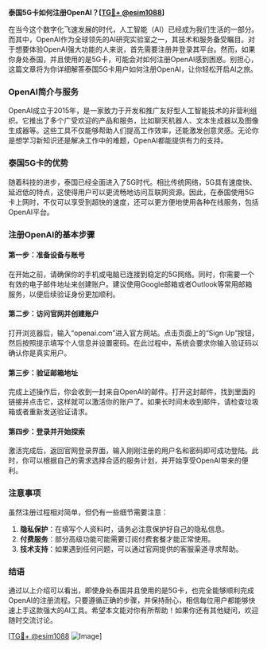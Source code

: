 **泰国5G卡如何注册OpenAI？[[TG💪+ @esim1088](https://t.me/s/esim1088)]**

在当今这个数字化飞速发展的时代，人工智能（AI）已经成为我们生活的一部分。而其中，OpenAI作为全球领先的AI研究实验室之一，其技术和服务备受瞩目。对于想要体验OpenAI强大功能的人来说，首先需要注册并登录其平台。然而，如果你身处泰国，并且使用的是5G卡，可能会对如何注册OpenAI感到困惑。别担心，这篇文章将为你详细解答泰国5G卡用户如何注册OpenAI，让你轻松开启AI之旅。

### OpenAI简介与服务

OpenAI成立于2015年，是一家致力于开发和推广友好型人工智能技术的非营利组织。它推出了多个广受欢迎的产品和服务，比如聊天机器人、文本生成器以及图像生成器等。这些工具不仅能够帮助人们提高工作效率，还能激发创意灵感。无论你是想学习新知识还是解决工作中的难题，OpenAI都能提供有力的支持。

### 泰国5G卡的优势

随着科技的进步，泰国已经全面进入了5G时代。相比传统网络，5G具有速度快、延迟低的特点，这使得用户可以更流畅地访问互联网资源。因此，在泰国使用5G卡上网时，不仅可以享受到超快的速度，还可以更方便地使用各种在线服务，包括OpenAI平台。

### 注册OpenAI的基本步骤

#### 第一步：准备设备与账号

在开始之前，请确保你的手机或电脑已连接到稳定的5G网络。同时，你需要一个有效的电子邮件地址来创建账户。建议使用Google邮箱或者Outlook等常用邮箱服务，以便后续验证身份更加顺利。

#### 第二步：访问官网并创建账户

打开浏览器后，输入“openai.com”进入官方网站。点击页面上的“Sign Up”按钮，然后按照提示填写个人信息并设置密码。在此过程中，系统会要求你输入验证码以确认你是真实用户。

#### 第三步：验证邮箱地址

完成上述操作后，你会收到一封来自OpenAI的邮件。打开这封邮件，找到里面的链接并点击它，这样就可以激活你的账户了。如果长时间未收到邮件，请检查垃圾箱或者重新发送验证请求。

#### 第四步：登录并开始探索

激活完成后，返回官网登录界面，输入刚刚注册的用户名和密码即可成功登陆。此时，你可以根据自己的需求选择合适的服务计划，并开始享受OpenAI带来的便利。

### 注意事项

虽然注册过程相对简单，但仍有一些细节需要注意：

1. **隐私保护**：在填写个人资料时，请务必注意保护好自己的隐私信息。
2. **付费服务**：部分高级功能可能需要订阅付费套餐才能正常使用。
3. **技术支持**：如果遇到任何问题，可以通过官网提供的客服渠道寻求帮助。

### 结语

通过以上介绍可以看出，即使身处泰国并且使用的是5G卡，也完全能够顺利完成OpenAI的注册流程。只要遵循正确的步骤，并保持耐心，相信每位用户都能够快速上手这款强大的AI工具。希望本文能对你有所帮助！如果你还有其他疑问，欢迎随时交流讨论。

[[TG💪+ @esim1088](https://t.me/s/esim1088) ![Image](https://i.postimg.cc/4NQfJmqS/Snipaste-2025-05-13-00-14-12.png)]